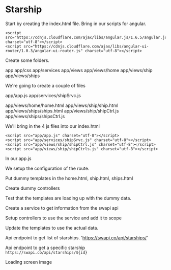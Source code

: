 
# Starship

Start by creating the index.html file.  Bring in our scripts for angular.

```
<script src="https://cdnjs.cloudflare.com/ajax/libs/angular.js/1.6.5/angular.js" charset="utf-8"></script>
<script src="https://cdnjs.cloudflare.com/ajax/libs/angular-ui-router/1.0.3/angular-ui-router.js" charset="utf-8"></script>
```

Create some folders.  

app
app/css
app/services
app/views
app/views/home
app/views/ship
app/views/ships

We're going to create a couple of files

app/app.js
app/services/shipSrvc.js

app/views/home/home.html
app/views/ship/ship.html
app/views/ships/ships.html
app/views/ship/shipCtrl.js
app/views/ships/shipsCtrl.js

We'll bring in the 4 js files into our index.html

```
<script src="app/app.js" charset="utf-8"></script>
<script src="app/services/shipSrvc.js" charset="utf-8"></script>
<script src="app/views/ship/shipCtrl.js" charset="utf-8"></script>
<script src="app/views/ship/shipCtrls.js" charset="utf-8"></script>
```

In our app.js

We setup the configuration of the route.

Put dummy templates in the home.html, ship.html, ships.html

Create dummy controllers

Test that the templates are loading up with the dummy data.

Create a service to get information from the swapi api

Setup controllers to use the service and add it to scope

Update the templates to use the actual data.


Api endpoint to get list of starships.
'https://swapi.co/api/starships/'

Api endpoint to get a specific starship
`https://swapi.co/api/starships/${id}`

Loading screen image
